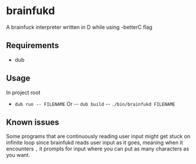 # brainfukd
A brainfuck interpreter written in D while using -betterC flag

## Requirements
- dub

## Usage
In project root
- `dub run -- FILENAME`
Or
-- `dub build`
-- `./bin/brainfukd FILENAME`

## Known issues
Some programs that are continuously reading user input might get stuck on infinite loop since brainfukd reads user input as it goes, meaning when it encounters `,` it prompts for input where you can put as many characters as you want.

